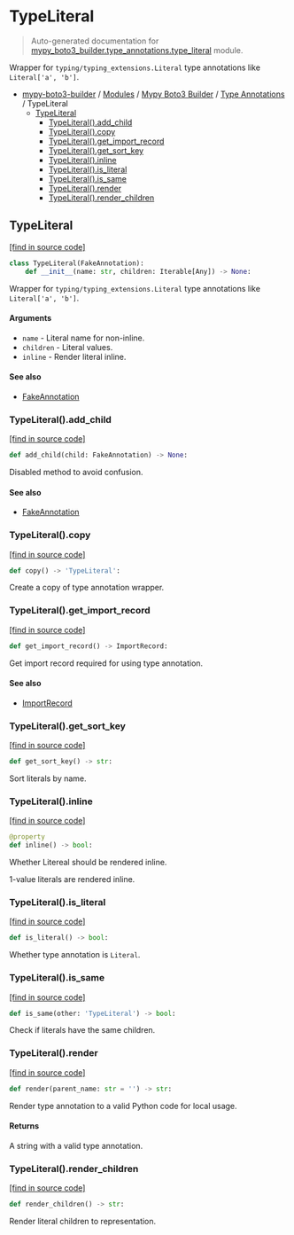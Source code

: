 # TypeLiteral

> Auto-generated documentation for [mypy_boto3_builder.type_annotations.type_literal](https://github.com/vemel/mypy_boto3_builder/blob/master/mypy_boto3_builder/type_annotations/type_literal.py) module.

Wrapper for `typing/typing_extensions.Literal` type annotations like `Literal['a', 'b']`.

- [mypy-boto3-builder](../../README.md#mypy_boto3_builder) / [Modules](../../MODULES.md#mypy-boto3-builder-modules) / [Mypy Boto3 Builder](../index.md#mypy-boto3-builder) / [Type Annotations](index.md#type-annotations) / TypeLiteral
    - [TypeLiteral](#typeliteral)
        - [TypeLiteral().add_child](#typeliteraladd_child)
        - [TypeLiteral().copy](#typeliteralcopy)
        - [TypeLiteral().get_import_record](#typeliteralget_import_record)
        - [TypeLiteral().get_sort_key](#typeliteralget_sort_key)
        - [TypeLiteral().inline](#typeliteralinline)
        - [TypeLiteral().is_literal](#typeliteralis_literal)
        - [TypeLiteral().is_same](#typeliteralis_same)
        - [TypeLiteral().render](#typeliteralrender)
        - [TypeLiteral().render_children](#typeliteralrender_children)

## TypeLiteral

[[find in source code]](https://github.com/vemel/mypy_boto3_builder/blob/master/mypy_boto3_builder/type_annotations/type_literal.py#L14)

```python
class TypeLiteral(FakeAnnotation):
    def __init__(name: str, children: Iterable[Any]) -> None:
```

Wrapper for `typing/typing_extensions.Literal` type annotations like `Literal['a', 'b']`.

#### Arguments

- `name` - Literal name for non-inline.
- `children` - Literal values.
- `inline` - Render literal inline.

#### See also

- [FakeAnnotation](fake_annotation.md#fakeannotation)

### TypeLiteral().add_child

[[find in source code]](https://github.com/vemel/mypy_boto3_builder/blob/master/mypy_boto3_builder/type_annotations/type_literal.py#L100)

```python
def add_child(child: FakeAnnotation) -> None:
```

Disabled method to avoid confusion.

#### See also

- [FakeAnnotation](fake_annotation.md#fakeannotation)

### TypeLiteral().copy

[[find in source code]](https://github.com/vemel/mypy_boto3_builder/blob/master/mypy_boto3_builder/type_annotations/type_literal.py#L88)

```python
def copy() -> 'TypeLiteral':
```

Create a copy of type annotation wrapper.

### TypeLiteral().get_import_record

[[find in source code]](https://github.com/vemel/mypy_boto3_builder/blob/master/mypy_boto3_builder/type_annotations/type_literal.py#L74)

```python
def get_import_record() -> ImportRecord:
```

Get import record required for using type annotation.

#### See also

- [ImportRecord](../import_helpers/import_record.md#importrecord)

### TypeLiteral().get_sort_key

[[find in source code]](https://github.com/vemel/mypy_boto3_builder/blob/master/mypy_boto3_builder/type_annotations/type_literal.py#L32)

```python
def get_sort_key() -> str:
```

Sort literals by name.

### TypeLiteral().inline

[[find in source code]](https://github.com/vemel/mypy_boto3_builder/blob/master/mypy_boto3_builder/type_annotations/type_literal.py#L38)

```python
@property
def inline() -> bool:
```

Whether Litereal should be rendered inline.

1-value literals are rendered inline.

### TypeLiteral().is_literal

[[find in source code]](https://github.com/vemel/mypy_boto3_builder/blob/master/mypy_boto3_builder/type_annotations/type_literal.py#L94)

```python
def is_literal() -> bool:
```

Whether type annotation is `Literal`.

### TypeLiteral().is_same

[[find in source code]](https://github.com/vemel/mypy_boto3_builder/blob/master/mypy_boto3_builder/type_annotations/type_literal.py#L106)

```python
def is_same(other: 'TypeLiteral') -> bool:
```

Check if literals have the same children.

### TypeLiteral().render

[[find in source code]](https://github.com/vemel/mypy_boto3_builder/blob/master/mypy_boto3_builder/type_annotations/type_literal.py#L55)

```python
def render(parent_name: str = '') -> str:
```

Render type annotation to a valid Python code for local usage.

#### Returns

A string with a valid type annotation.

### TypeLiteral().render_children

[[find in source code]](https://github.com/vemel/mypy_boto3_builder/blob/master/mypy_boto3_builder/type_annotations/type_literal.py#L68)

```python
def render_children() -> str:
```

Render literal children to representation.

